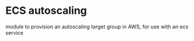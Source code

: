 # ECS autoscaling
module to provision an autoscaling target group in AWS, for use with an ecs service
